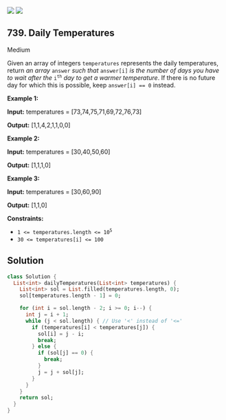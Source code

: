 [![](https://img.shields.io/github/stars/LeetCode-in-Dart/LeetCode-in-Dart?label=Stars&style=flat-square)](https://github.com/LeetCode-in-Dart/LeetCode-in-Dart)
[![](https://img.shields.io/github/forks/LeetCode-in-Dart/LeetCode-in-Dart?label=Fork%20me%20on%20GitHub%20&style=flat-square)](https://github.com/LeetCode-in-Dart/LeetCode-in-Dart/fork)

## 739\. Daily Temperatures

Medium

Given an array of integers `temperatures` represents the daily temperatures, return _an array_ `answer` _such that_ `answer[i]` _is the number of days you have to wait after the_ <code>i<sup>th</sup></code> _day to get a warmer temperature_. If there is no future day for which this is possible, keep `answer[i] == 0` instead.

**Example 1:**

**Input:** temperatures = [73,74,75,71,69,72,76,73]

**Output:** [1,1,4,2,1,1,0,0]

**Example 2:**

**Input:** temperatures = [30,40,50,60]

**Output:** [1,1,1,0]

**Example 3:**

**Input:** temperatures = [30,60,90]

**Output:** [1,1,0]

**Constraints:**

*   <code>1 <= temperatures.length <= 10<sup>5</sup></code>
*   `30 <= temperatures[i] <= 100`

## Solution

```dart
class Solution {
  List<int> dailyTemperatures(List<int> temperatures) {
    List<int> sol = List.filled(temperatures.length, 0);
    sol[temperatures.length - 1] = 0;

    for (int i = sol.length - 2; i >= 0; i--) {
      int j = i + 1;
      while (j < sol.length) { // Use '<' instead of '<='
        if (temperatures[i] < temperatures[j]) {
          sol[i] = j - i;
          break;
        } else {
          if (sol[j] == 0) {
            break;
          }
          j = j + sol[j];
        }
      }
    }
    return sol;
  }
}
```